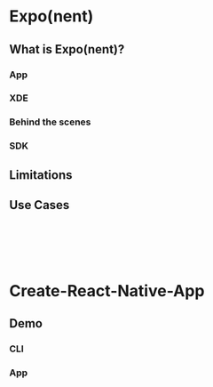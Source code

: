 # Expo(nent)

## What is Expo(nent)?

### App

### XDE

### Behind the scenes

### SDK

## Limitations

## Use Cases

<br><br><br><br>

# Create-React-Native-App

## Demo

### CLI

### App



